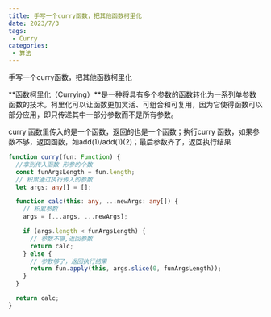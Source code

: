 ```yaml
---
title: 手写一个curry函数，把其他函数柯里化
date: 2023/7/3
tags:
 - Curry
categories:
 - 算法
---
```




手写一个curry函数，把其他函数柯里化

**函数柯里化（Currying）**是一种将具有多个参数的函数转化为一系列单参数函数的技术。柯里化可以让函数更加灵活、可组合和可复用，因为它使得函数可以部分应用，即只传递其中一部分参数而不是所有参数。

curry 函数里传入的是一个函数，返回的也是一个函数；执行curry 函数，如果参数不够，返回函数，如add(1)/add(1)(2)；最后参数齐了，返回执行结果

```typescript
function curry(fun: Function) {
  //拿到传入函数 形参的个数
  const funArgsLength = fun.length;
  // 积累通过执行传入的参数
  let args: any[] = [];

  function calc(this: any, ...newArgs: any[]) {
    // 积累参数
    args = [...args, ...newArgs];

    if (args.length < funArgsLength) {
      // 参数不够,返回参数
      return calc;
    } else {
      // 参数够了，返回执行结果
      return fun.apply(this, args.slice(0, funArgsLength));
    }
  }

  return calc;
}
```

